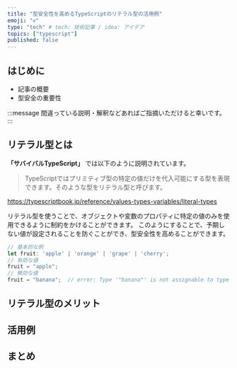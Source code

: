 ```yaml
---
title: "型安全性を高めるTypeScriptのリテラル型の活用例"
emoji: "✊"
type: "tech" # tech: 技術記事 / idea: アイデア
topics: ["typescript"]
published: false
---
```

## はじめに

- 記事の概要
- 型安全の重要性

:::message
間違っている説明・解釈などあればご指摘いただけると幸いです。
:::

## リテラル型とは

**「サバイバルTypeScript」** では以下のように説明されています。

> TypeScriptではプリミティブ型の特定の値だけを代入可能にする型を表現できます。そのような型をリテラル型と呼びます。

https://typescriptbook.jp/reference/values-types-variables/literal-types

リテラル型を使うことで、オブジェクトや変数のプロパティに特定の値のみを使用できるように制約をかけることができます。
このようにすることで、予期しない値が設定されることを防ぐことができ、型安全性を高めることができます。

```ts
// 基本的な例
let fruit: 'apple' | 'orange' | 'grape' | 'cherry';
// 有効な値
fruit = "apple";
// 無効な値
fruit = "banana";  // error: Type '"banana"' is not assignable to type '"apple" | "orange" | "grape" | "cherry"'.
```

## リテラル型のメリット

## 活用例

## まとめ
